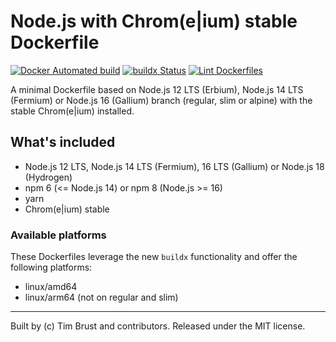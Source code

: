 # Node.js with Chrom(e|ium) stable Dockerfile

[![Docker Automated build](https://img.shields.io/docker/automated/timbru31/node-chrome.svg)](https://hub.docker.com/r/timbru31/node-chrome/)
[![buildx Status](https://github.com/timbru31/docker-node-chrome/workflows/buildx/badge.svg)](https://github.com/timbru31/docker-node-chrome/actions?query=workflow%3Abuildx)
[![Lint Dockerfiles](https://github.com/timbru31/docker-node-chrome/workflows/Lint%20Dockerfiles/badge.svg)](https://github.com/timbru31/docker-node-chrome/actions?query=workflow%3A%22Lint+Dockerfiles%22)

A minimal Dockerfile based on Node.js 12 LTS (Erbium), Node.js 14 LTS (Fermium) or Node.js 16 (Gallium) branch (regular, slim or alpine) with the stable Chrom(e|ium) installed.

## What's included

- Node.js 12 LTS, Node.js 14 LTS (Fermium), 16 LTS (Gallium) or Node.js 18 (Hydrogen)
- npm 6 (<= Node.js 14) or npm 8 (Node.js >= 16)
- yarn
- Chrom(e|ium) stable

### Available platforms

These Dockerfiles leverage the new `buildx` functionality and offer the following platforms:

- linux/amd64
- linux/arm64 (not on regular and slim)

---

Built by (c) Tim Brust and contributors. Released under the MIT license.
